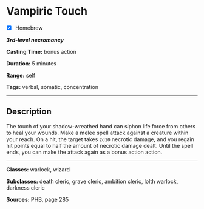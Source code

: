 # Vampiric Touch

- [x] Homebrew

***3rd-level necromancy***

**Casting Time:** bonus action

**Duration:** 5 minutes

**Range:** self

**Tags:** verbal, somatic, concentration

---

## Description
The touch of your shadow-wreathed hand can siphon life force from others to heal your wounds. Make a melee spell attack against a creature within your reach. On a hit, the target takes `2d10` necrotic damage, and you regain hit points equal to half the amount of necrotic damage dealt. Until the spell ends, you can make the attack again as a bonus action action.

---

**Classes:** warlock, wizard

**Subclasses:** death cleric, grave cleric, ambition cleric, lolth warlock, darkness cleric

**Sources:** PHB, page 285
